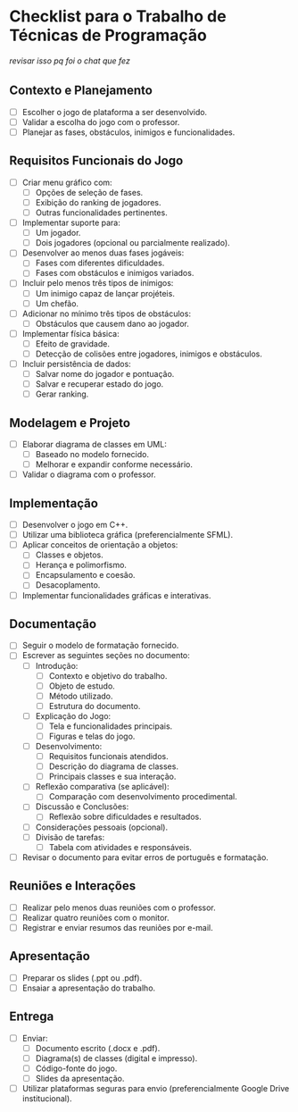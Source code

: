 # Checklist para o Trabalho de Técnicas de Programação
###### revisar isso pq foi o chat que fez 

## Contexto e Planejamento
- [ ] Escolher o jogo de plataforma a ser desenvolvido.
- [ ] Validar a escolha do jogo com o professor.
- [ ] Planejar as fases, obstáculos, inimigos e funcionalidades.

## Requisitos Funcionais do Jogo
- [ ] Criar menu gráfico com:
  - [ ] Opções de seleção de fases.
  - [ ] Exibição do ranking de jogadores.
  - [ ] Outras funcionalidades pertinentes.
- [ ] Implementar suporte para:
  - [ ] Um jogador.
  - [ ] Dois jogadores (opcional ou parcialmente realizado).
- [ ] Desenvolver ao menos duas fases jogáveis:
  - [ ] Fases com diferentes dificuldades.
  - [ ] Fases com obstáculos e inimigos variados.
- [ ] Incluir pelo menos três tipos de inimigos:
  - [ ] Um inimigo capaz de lançar projéteis.
  - [ ] Um chefão.
- [ ] Adicionar no mínimo três tipos de obstáculos:
  - [ ] Obstáculos que causem dano ao jogador.
- [ ] Implementar física básica:
  - [ ] Efeito de gravidade.
  - [ ] Detecção de colisões entre jogadores, inimigos e obstáculos.
- [ ] Incluir persistência de dados:
  - [ ] Salvar nome do jogador e pontuação.
  - [ ] Salvar e recuperar estado do jogo.
  - [ ] Gerar ranking.

## Modelagem e Projeto
- [ ] Elaborar diagrama de classes em UML:
  - [ ] Baseado no modelo fornecido.
  - [ ] Melhorar e expandir conforme necessário.
- [ ] Validar o diagrama com o professor.

## Implementação
- [ ] Desenvolver o jogo em C++.
- [ ] Utilizar uma biblioteca gráfica (preferencialmente SFML).
- [ ] Aplicar conceitos de orientação a objetos:
  - [ ] Classes e objetos.
  - [ ] Herança e polimorfismo.
  - [ ] Encapsulamento e coesão.
  - [ ] Desacoplamento.
- [ ] Implementar funcionalidades gráficas e interativas.

## Documentação
- [ ] Seguir o modelo de formatação fornecido.
- [ ] Escrever as seguintes seções no documento:
  - [ ] Introdução:
    - [ ] Contexto e objetivo do trabalho.
    - [ ] Objeto de estudo.
    - [ ] Método utilizado.
    - [ ] Estrutura do documento.
  - [ ] Explicação do Jogo:
    - [ ] Tela e funcionalidades principais.
    - [ ] Figuras e telas do jogo.
  - [ ] Desenvolvimento:
    - [ ] Requisitos funcionais atendidos.
    - [ ] Descrição do diagrama de classes.
    - [ ] Principais classes e sua interação.
  - [ ] Reflexão comparativa (se aplicável):
    - [ ] Comparação com desenvolvimento procedimental.
  - [ ] Discussão e Conclusões:
    - [ ] Reflexão sobre dificuldades e resultados.
  - [ ] Considerações pessoais (opcional).
  - [ ] Divisão de tarefas:
    - [ ] Tabela com atividades e responsáveis.
- [ ] Revisar o documento para evitar erros de português e formatação.

## Reuniões e Interações
- [ ] Realizar pelo menos duas reuniões com o professor.
- [ ] Realizar quatro reuniões com o monitor.
- [ ] Registrar e enviar resumos das reuniões por e-mail.

## Apresentação
- [ ] Preparar os slides (.ppt ou .pdf).
- [ ] Ensaiar a apresentação do trabalho.

## Entrega
- [ ] Enviar:
  - [ ] Documento escrito (.docx e .pdf).
  - [ ] Diagrama(s) de classes (digital e impresso).
  - [ ] Código-fonte do jogo.
  - [ ] Slides da apresentação.
- [ ] Utilizar plataformas seguras para envio (preferencialmente Google Drive institucional).
